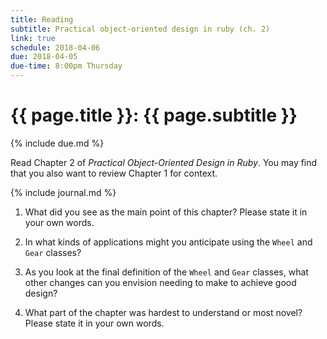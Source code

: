 ```yaml
---
title: Reading
subtitle: Practical object-oriented design in ruby (ch. 2)
link: true
schedule: 2018-04-06
due: 2018-04-05
due-time: 8:00pm Thursday
---
```

# {{ page.title }}: {{ page.subtitle }}

{% include due.md %}

Read Chapter 2 of _Practical Object-Oriented Design in Ruby_.  You may
find that you also want to review Chapter 1 for context.

{% include journal.md %}

1. What did you see as the main point of this chapter?  Please state
it in your own words.

2. In what kinds of applications might you anticipate using the
`Wheel` and `Gear` classes?

3. As you look at the final definition of the `Wheel` and `Gear`
classes, what other changes can you envision needing to make to
achieve good design?

4. What part of the chapter was hardest to understand or most novel?
Please state it in your own words.

